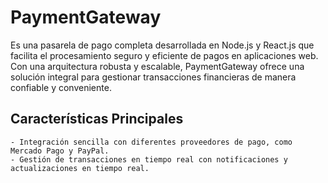 
# PaymentGateway 
Es una pasarela de pago completa desarrollada en Node.js y React.js que facilita el procesamiento seguro y eficiente de pagos en aplicaciones web. Con una arquitectura robusta y escalable, PaymentGateway ofrece una solución integral para gestionar transacciones financieras de manera confiable y conveniente.

## Características Principales

    - Integración sencilla con diferentes proveedores de pago, como Mercado Pago y PayPal.
    - Gestión de transacciones en tiempo real con notificaciones y actualizaciones en tiempo real.
